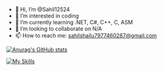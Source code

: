 - 👋 Hi, I’m @Sahil12524
- 👀 I’m interested in coding
- 🌱 I’m currently learning .NET, C#, C++, C, ASM
- 💞️ I’m looking to collaborate on N/A
- 📫 How to reach me: sahilshailu7977460287@gmail.com

[![Anurag's GitHub stats](https://github-readme-stats.vercel.app/api?username=Sahil12524&show_icons=true&theme=merko)](https://github.com/anuraghazra/github-readme-stats)

[![My Skills](https://skillicons.dev/icons?i=windows,linux,dotnet,cs,c,cpp)](https://skillicons.dev)
<!---
Sahil12524/Sahil12524 is a ✨ special ✨ repository because its `README.md` (this file) appears on your GitHub profile.
You can click the Preview link to take a look at your changes.
--->
